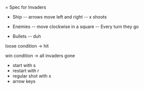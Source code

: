 = Spec for Invaders

- Ship
-- arrows move left and right
-- x shoots

- Enemies
-- move clockwise in a square
-- Every turn they go

- Bullets
-- duh

loose condition -> hit 

win condition -> all invaders gone

- start with s
- restart with r
- regular shot with x
- arrow keys
